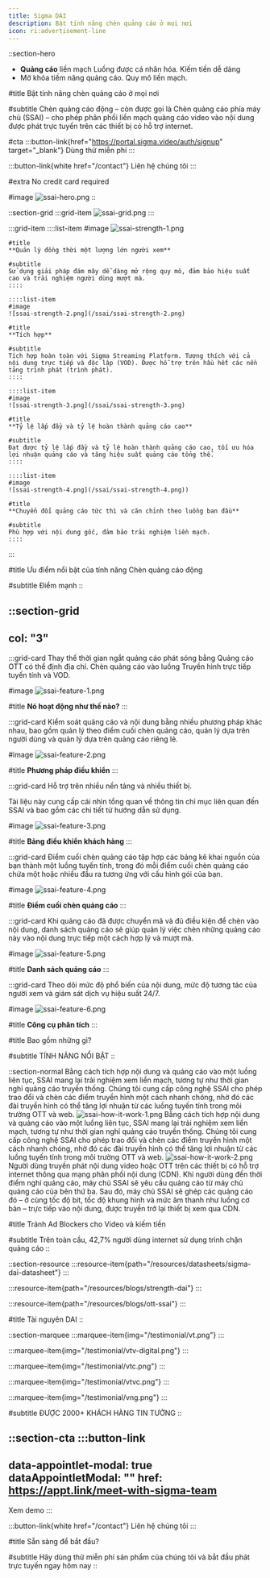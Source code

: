 ```yaml
---
title: Sigma DAI
description: Bật tính năng chèn quảng cáo ở mọi nơi
icon: ri:advertisement-line
---
```


::section-hero
- **Quảng cáo** liền mạch Luồng được cá nhân hóa. Kiếm tiền dễ dàng
- Mở khóa tiềm năng quảng cáo. Quy mô liền mạch.

#title
Bật tính năng chèn quảng cáo ở mọi nơi

#subtitle
Chèn quảng cáo động – còn được gọi là Chèn quảng cáo phía máy chủ (SSAI) – cho phép phân phối liền mạch quảng cáo video vào nội dung được phát trực tuyến trên các thiết bị có hỗ trợ internet.

#cta
  :::button-link{href="https://portal.sigma.video/auth/signup" target="_blank"}
  Dùng thử miễn phí
  :::

  :::button-link{white href="/contact"}
  Liên hệ chúng tôi
  :::

#extra
No credit card required

#image
![ssai-hero.png](/ssai/ssai-hero.png)
::

::section-grid
  :::grid-item
  ![ssai-grid.png](/ssai/ssai-grid.png)
  :::

  :::grid-item
    ::::list-item
    #image
    ![ssai-strength-1.png](/ssai/ssai-strength-1.png)
    
    #title
    **Quản lý đồng thời một lượng lớn người xem**
    
    #subtitle
    Sử dụng giải pháp đám mây dễ dàng mở rộng quy mô, đảm bảo hiệu suất cao và trải nghiệm người dùng mượt mà.
    ::::
  
    ::::list-item
    #image
    ![ssai-strength-2.png](/ssai/ssai-strength-2.png)
    
    #title
    **Tích hợp**
    
    #subtitle
    Tích hợp hoàn toàn với Sigma Streaming Platform. Tương thích với cả nội dung trực tiếp và độc lập (VOD). Được hỗ trợ trên hầu hết các nền tảng trình phát (trình phát).
    ::::
  
    ::::list-item
    #image
    ![ssai-strength-3.png](/ssai/ssai-strength-3.png)
    
    #title
    **Tỷ lệ lấp đầy và tỷ lệ hoàn thành quảng cáo cao**
    
    #subtitle
    Đạt được tỷ lệ lấp đầy và tỷ lệ hoàn thành quảng cáo cao, tối ưu hóa lợi nhuận quảng cáo và tăng hiệu suất quảng cáo tổng thể.
    ::::
  
    ::::list-item
    #image
    ![ssai-strength-4.png](/ssai/ssai-strength-4.png))
    
    #title
    **Chuyển đổi quảng cáo tức thì và căn chỉnh theo luồng ban đầu**
    
    #subtitle
    Phù hợp với nội dung gốc, đảm bảo trải nghiệm liền mạch.
    ::::
  :::

#title
Ưu điểm nổi bật của tính năng Chèn quảng cáo động

#subtitle
Điểm mạnh
::

::section-grid
---
col: "3"
---
  :::grid-card
  Thay thế thời gian ngắt quảng cáo phát sóng bằng Quảng cáo OTT có thể định địa chỉ. Chèn quảng cáo vào luồng Truyền hình trực tiếp tuyến tính và VOD.
  
  #image
  ![ssai-feature-1.png](/ssai/ssai-feature-1.png)
  
  #title
  **Nó hoạt động như thế nào?**
  :::

  :::grid-card
  Kiểm soát quảng cáo và nội dung bằng nhiều phương pháp khác nhau, bao gồm quản lý theo điểm cuối chèn quảng cáo, quản lý dựa trên người dùng và quản lý dựa trên quảng cáo riêng lẻ.
  
  #image
  ![ssai-feature-2.png](/ssai/ssai-feature-2.png)
  
  #title
  **Phương pháp điều khiển**
  :::

  :::grid-card
  Hỗ trợ trên nhiều nền tảng và nhiều thiết bị.
  
  Tài liệu này cung cấp cái nhìn tổng quan về thông tin chỉ mục liên quan đến SSAI và bao gồm các chi tiết từ hướng dẫn sử dụng.
  
  #image
  ![ssai-feature-3.png](/ssai/ssai-feature-3.png)
  
  #title
  **Bảng điều khiển khách hàng**
  :::

  :::grid-card
  Điểm cuối chèn quảng cáo tập hợp các bảng kê khai nguồn của bạn thành một luồng tuyến tính, trong đó mỗi điểm cuối chèn quảng cáo chứa một hoặc nhiều đầu ra tương ứng với cấu hình gói của bạn.
  
  #image
  ![ssai-feature-4.png](/ssai/ssai-feature-4.png)
  
  #title
  **Điểm cuối chèn quảng cáo**
  :::

  :::grid-card
  Khi quảng cáo đã được chuyển mã và đủ điều kiện để chèn vào nội dung, danh sách quảng cáo sẽ giúp quản lý việc chèn những quảng cáo này vào nội dung trực tiếp một cách hợp lý và mượt mà.
  
  #image
  ![ssai-feature-5.png](/ssai/ssai-feature-5.png)
  
  #title
  **Danh sách quảng cáo**
  :::

  :::grid-card
  Theo dõi mức độ phổ biến của nội dung, mức độ tương tác của người xem và giám sát dịch vụ hiệu suất 24/7.
  
  #image
  ![ssai-feature-6.png](/ssai/ssai-feature-6.png)
  
  #title
  **Công cụ phân tích**
  :::

#title
Bao gồm những gì?

#subtitle
TÍNH NĂNG NỔI BẬT
::

::section-normal
Bằng cách tích hợp nội dung và quảng cáo vào một luồng liên tục, SSAI mang lại trải nghiệm xem liền mạch, tương tự như thời gian nghỉ quảng cáo truyền thống. Chúng tôi cung cấp công nghệ SSAI cho phép trao đổi và chèn các điểm truyền hình một cách nhanh chóng, nhờ đó các đài truyền hình có thể tăng lợi nhuận từ các luồng tuyến tính trong môi trường OTT và web. ![ssai-how-it-work-1.png](/ssai/ssai-how-it-work-1.png) Bằng cách tích hợp nội dung và quảng cáo vào một luồng liên tục, SSAI mang lại trải nghiệm xem liền mạch, tương tự như thời gian nghỉ quảng cáo truyền thống. Chúng tôi cung cấp công nghệ SSAI cho phép trao đổi và chèn các điểm truyền hình một cách nhanh chóng, nhờ đó các đài truyền hình có thể tăng lợi nhuận từ các luồng tuyến tính trong môi trường OTT và web. ![ssai-how-it-work-2.png](/ssai/ssai-how-it-work-2.png) Người dùng truyền phát nội dung video hoặc OTT trên các thiết bị có hỗ trợ internet thông qua mạng phân phối nội dung (CDN). Khi người dùng đến thời điểm nghỉ quảng cáo, máy chủ SSAI sẽ yêu cầu quảng cáo từ máy chủ quảng cáo của bên thứ ba. Sau đó, máy chủ SSAI sẽ ghép các quảng cáo đó – ở cùng tốc độ bit, tốc độ khung hình và mức âm thanh như luồng cơ bản – trực tiếp vào nội dung, được truyền trở lại thiết bị xem qua CDN.

#title
Tránh Ad Blockers cho Video và kiếm tiền

#subtitle
Trên toàn cầu, 42,7% người dùng internet sử dụng trình chặn quảng cáo
::

::section-resource
  :::resource-item{path="/resources/datasheets/sigma-dai-datasheet"}
  :::

  :::resource-item{path="/resources/blogs/strength-dai"}
  :::

  :::resource-item{path="/resources/blogs/ott-ssai"}
  :::

#title
Tài nguyên DAI
::

::section-marquee
  :::marquee-item{img="/testimonial/vt.png"}
  :::

  :::marquee-item{img="/testimonial/vtv-digital.png"}
  :::

  :::marquee-item{img="/testimonial/vtc.png"}
  :::

  :::marquee-item{img="/testimonial/vtvc.png"}
  :::

  :::marquee-item{img="/testimonial/vng.png"}
  :::

#subtitle
ĐƯỢC 2000+ KHÁCH HÀNG TIN TƯỞNG
::

::section-cta
  :::button-link
  ---
  data-appointlet-modal: true
  dataAppointletModal: ""
  href: https://appt.link/meet-with-sigma-team
  ---
  Xem demo
  :::

  :::button-link{white href="/contact"}
  Liên hệ chúng tôi
  :::

#title
Sẵn sàng để bắt đầu?

#subtitle
Hãy dùng thử miễn phí sản phẩm của chúng tôi và bắt đầu phát trực tuyến ngay hôm nay
::
